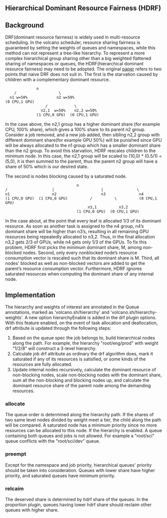 ## Hierarchical Dominant Resource Fairness (HDRF)

## Background

DRF(dominant resource fairness) is widely used in multi-resource scheduling.
In the volcano scheduler, resource sharing fairness is guaranteed by setting the weights of queues and namespaces, while
this method can not represent a tree-like hierarchy.
To represent a more complex hierarchical group sharing other than a big weighted flattened sharing of namespaces or queues, the HDRF(hierarchical dominant resource fairness) may need to be adopted.
The original [paper](https://people.eecs.berkeley.edu/~alig/papers/h-drf.pdf) refers to two points that naive DRF does not suit in.
The first is the starvation caused by children with a complementary dominant resource.
```
              n
    /                   \
  n1 w=50%             n2 w=50%
(0 CPU,1 GPU)
                  /            \
                n2,1  w=50%    n2,2 w=50%
              (1 CPU,0 GPU)  (0 CPU,1 GPU)

```
In the case above, the n2,1 group has a higher dominant share (for example CPU, 100% share), which gives
a 100% share to its parent n2 group. Consider a job removed, and a new job added, then sibling n2,2 group with different dominant share(for example GPU 50%) will be punished since GPU will be always allocated to the n1 group which has a smaller dominant share than the n2 group. To avoid this starvation, HDRF rescales children to the minimum node. In this case, the n2,1 group will be scaled to (10,0) * (0.5/1) = (5,0), it is then summed to the parent, thus the parent n2 group will have a share of 50% which is our desired state.

The second is nodes blocking caused by a saturated node.
```
                                n
/                    |                     |               \
n1                   n2                    n3               n4
(1 CPU,0 GPU)  (1 CPU,0 GPU)          /          \          (0 CPU,1 GPU)
                                     n3,1          n3,2
                                (1 CPU,0 GPU)  (0 CPU,1 GPU)
```

In the case about, at the point that every leaf is allocated 1/3 of its dominant resource.
As soon as another task is assigned to the n4 group, n4’s dominant share
will be higher than n3’s, resulting in all remaining GPU resources being repeatedly allocated to n3,2.
Thus, in the final allocation n3,2 gets 2/3 of GPUs, while n4 gets only 1/3 of the GPUs.
To fix this problem, HDRF first picks the minimum dominant share, M, among non-blocked nodes.
Second, only every nonblocked node’s resource consumption vector is rescaled such that its dominant share is M.
Third, all nodes' blocked as well as non-blocked vectors are added to
get the parent’s resource consumption vector.
Furthermore, HDRF ignores saturated resources when computing the dominant share of any internal node.

## Implementation

The hierarchy and weights of interest are annotated in the Queue annotations, marked as 'volcano.sh/hierarchy' and 'volcano.sh/hierarchy-weights'.
A new option hierarchyEnable is added in the drf plugin options.
With this feature enabled, on the event of task allocation and deallocation, drf attribute is updated through the following steps:

1.  Based on the queue spec the job belongs to, build hierarchical nodes along the path. For example, the hierarchy "root/eng/prod" with weight "1/2/8" will construct a 3-level hierarchy.
2.  Calculate job drf attribute as ordinary the drf algorithm does, mark it saturated if any of its resources is satisfied, or some kinds of the resources are fully allocated.
3.  Update internal nodes recursively, calculate the dominant resource of non-blocking nodes, scale non-blocking nodes with the dominant share, sum all the non-blocking and blocking nodes up, and calculate the dominant resource share of the parent node among the demanding resources.

### allocate

The queue order is determined along the hierarchy path. If the shares of two same level nodes divided by weight meet a tier, the child along the path will be compared. A saturated node has a minimum priority since no more resources can be allocated to this node. If the hierarchy is enabled. A queue containing both queues and jobs is not allowed. For example a "root/sci" queue conflicts with the "root/sci/dev" queue.

### preempt

Except for the namespace and job priority, hierarchical queues' priority should be taken into consideration. Queues with lower share have higher priority, and saturated queues have minimum priority.

### relcaim

The deserved share is determined by hdrf share of the queues. In the proportion plugin, queues having lower hdrf share should reclaim other queues with higher share.
